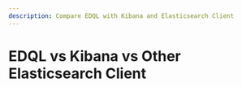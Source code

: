 ```yaml
---
description: Compare EDQL with Kibana and Elasticsearch Client
---
```


# EDQL vs Kibana vs Other Elasticsearch Client

